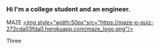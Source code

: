 ###  Hi I'm a college student and an engineer.

MAZE
<a href="https://maze-p-quiz-272cda03fda0.herokuapp.com/"><img style="width:50px"src="https://maze-p-quiz-272cda03fda0.herokuapp.com/maze_logo.png"/></a>

Three
<a hreh="https://shuntsu-mahjong.vercel.app/"></a>
